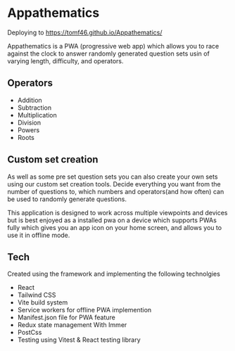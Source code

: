# Appathematics

Deploying to https://tomf46.github.io/Appathematics/

Appathematics is a PWA (progressive web app) which allows you to race against the clock to answer randomly generated question sets usin of varying length, difficulty, and operators.

## Operators
- Addition
- Subtraction
- Multiplication
- Division
- Powers
- Roots

## Custom set creation
As well as some pre set question sets you can also create your own sets using our custom set creation tools. Decide everything you want from the number of questions to, which numbers and operators(and how often) can be used to randomly generate questions.

This application is designed to work across multiple viewpoints and devices but is best enjoyed as a installed pwa on a device which supports PWAs fully which gives you an app icon on your home screen, and allows you to use it in offline mode.

## Tech
Created using the  framework and implementing the following technolgies

- React
- Tailwind CSS
- Vite build system
- Service workers for offline PWA implemention
- Manifest.json file for PWA feature
- Redux state management With Immer
- PostCss
- Testing using Vitest & React testing library